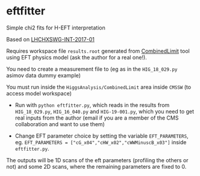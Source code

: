 # eftfitter
Simple chi2 fits for H-EFT interpretation 

Based on [LHCHXSWG-INT-2017-01](https://cds.cern.ch/record/2290628/files/LHCHXSWG-INT-2017-001.pdf)

Requires workspace file `results.root` generated from [CombinedLimit](https://github.com/cms-analysis/HiggsAnalysis-CombinedLimit) tool using EFT physics model (ask the author for a real one!).

You need to create a measurement file to (eg as in the `HIG_18_029.py` asimov data dummy example)

You must run inside the `HiggsAnalysis/CombinedLimit` area inside `CMSSW` (to access model workspace)

   * Run with `python eftfitter.py`, which reads in the results from `HIG_18_029.py`, `HIG_16_040.py` and `HIG-19-001.py`, which you need to get real inputs from the author (email if you are a member of the CMS collaboration and want to use them)

   * Change EFT parameter choice by setting the variable `EFT_PARAMETERS`, eg.  `EFT_PARAMETERS = ["cG_x04","cHW_x02","cWWMinuscB_x03"]` inside `eftfitter.py`.

The outputs will be 1D scans of the eft parameters (profiling the others or not) and some 2D scans, where the remaining parameters are fixed to 0.

